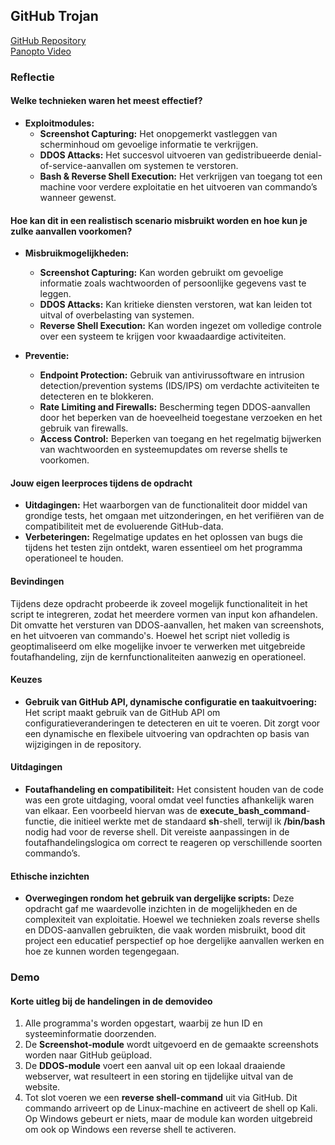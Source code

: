 ## GitHub Trojan

[GitHub Repository](https://github.com/s101853/Trojan)  
[Panopto Video](https://ap.cloud.panopto.eu/Panopto/Pages/Viewer.aspx?id=09ea4a73-771b-498e-94a1-b26100ab7427)

### Reflectie

#### Welke technieken waren het meest effectief?
- **Exploitmodules:** 
  - **Screenshot Capturing:** Het onopgemerkt vastleggen van scherminhoud om gevoelige informatie te verkrijgen.
  - **DDOS Attacks:** Het succesvol uitvoeren van gedistribueerde denial-of-service-aanvallen om systemen te verstoren.
  - **Bash & Reverse Shell Execution:** Het verkrijgen van toegang tot een machine voor verdere exploitatie en het uitvoeren van commando’s wanneer gewenst.

#### Hoe kan dit in een realistisch scenario misbruikt worden en hoe kun je zulke aanvallen voorkomen?
- **Misbruikmogelijkheden:**
  - **Screenshot Capturing:** Kan worden gebruikt om gevoelige informatie zoals wachtwoorden of persoonlijke gegevens vast te leggen.
  - **DDOS Attacks:** Kan kritieke diensten verstoren, wat kan leiden tot uitval of overbelasting van systemen.
  - **Reverse Shell Execution:** Kan worden ingezet om volledige controle over een systeem te krijgen voor kwaadaardige activiteiten.

- **Preventie:** 
  - **Endpoint Protection:** Gebruik van antivirussoftware en intrusion detection/prevention systems (IDS/IPS) om verdachte activiteiten te detecteren en te blokkeren.
  - **Rate Limiting and Firewalls:** Bescherming tegen DDOS-aanvallen door het beperken van de hoeveelheid toegestane verzoeken en het gebruik van firewalls.
  - **Access Control:** Beperken van toegang en het regelmatig bijwerken van wachtwoorden en systeemupdates om reverse shells te voorkomen.

#### Jouw eigen leerproces tijdens de opdracht
- **Uitdagingen:** Het waarborgen van de functionaliteit door middel van grondige tests, het omgaan met uitzonderingen, en het verifiëren van de compatibiliteit met de evoluerende GitHub-data.
- **Verbeteringen:** Regelmatige updates en het oplossen van bugs die tijdens het testen zijn ontdekt, waren essentieel om het programma operationeel te houden.

#### Bevindingen
Tijdens deze opdracht probeerde ik zoveel mogelijk functionaliteit in het script te integreren, zodat het meerdere vormen van input kon afhandelen. Dit omvatte het versturen van DDOS-aanvallen, het maken van screenshots, en het uitvoeren van commando's. Hoewel het script niet volledig is geoptimaliseerd om elke mogelijke invoer te verwerken met uitgebreide foutafhandeling, zijn de kernfunctionaliteiten aanwezig en operationeel.

#### Keuzes
- **Gebruik van GitHub API, dynamische configuratie en taakuitvoering:** Het script maakt gebruik van de GitHub API om configuratieveranderingen te detecteren en uit te voeren. Dit zorgt voor een dynamische en flexibele uitvoering van opdrachten op basis van wijzigingen in de repository.

#### Uitdagingen
- **Foutafhandeling en compatibiliteit:** Het consistent houden van de code was een grote uitdaging, vooral omdat veel functies afhankelijk waren van elkaar. Een voorbeeld hiervan was de **execute_bash_command**-functie, die initieel werkte met de standaard **sh**-shell, terwijl ik **/bin/bash** nodig had voor de reverse shell. Dit vereiste aanpassingen in de foutafhandelingslogica om correct te reageren op verschillende soorten commando’s.

#### Ethische inzichten
- **Overwegingen rondom het gebruik van dergelijke scripts:** Deze opdracht gaf me waardevolle inzichten in de mogelijkheden en de complexiteit van exploitatie. Hoewel we technieken zoals reverse shells en DDOS-aanvallen gebruikten, die vaak worden misbruikt, bood dit project een educatief perspectief op hoe dergelijke aanvallen werken en hoe ze kunnen worden tegengegaan.

### Demo

#### Korte uitleg bij de handelingen in de demovideo
1. Alle programma's worden opgestart, waarbij ze hun ID en systeeminformatie doorzenden.
2. De **Screenshot-module** wordt uitgevoerd en de gemaakte screenshots worden naar GitHub geüpload.
3. De **DDOS-module** voert een aanval uit op een lokaal draaiende webserver, wat resulteert in een storing en tijdelijke uitval van de website.
4. Tot slot voeren we een **reverse shell-command** uit via GitHub. Dit commando arriveert op de Linux-machine en activeert de shell op Kali. Op Windows gebeurt er niets, maar de module kan worden uitgebreid om ook op Windows een reverse shell te activeren.
